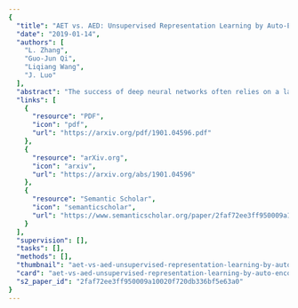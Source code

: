 ```yaml
---
{
  "title": "AET vs. AED: Unsupervised Representation Learning by Auto-Encoding Transformations Rather Than Data",
  "date": "2019-01-14",
  "authors": [
    "L. Zhang",
    "Guo-Jun Qi",
    "Liqiang Wang",
    "J. Luo"
  ],
  "abstract": "The success of deep neural networks often relies on a large amount of labeled examples, which can be difficult to obtain in many real scenarios. To address this challenge, unsupervised methods are strongly preferred for training neural networks without using any labeled data. In this paper, we present a novel paradigm of unsupervised representation learning by Auto-Encoding Transformation (AET) in contrast to the conventional Auto-Encoding Data (AED) approach. Given a randomly sampled transformation, AET seeks to predict it merely from the encoded features as accurately as possible at the output end. The idea is the following: as long as the unsupervised features successfully encode the essential information about the visual structures of original and transformed images, the transformation can be well predicted. We will show that this AET paradigm allows us to instantiate a large variety of transformations, from parameterized, to non-parameterized and GAN-induced ones. Our experiments show that AET greatly improves over existing unsupervised approaches, setting new state-of-the-art performances being greatly closer to the upper bounds by their fully supervised counterparts on CIFAR-10, ImageNet and Places datasets.",
  "links": [
    {
      "resource": "PDF",
      "icon": "pdf",
      "url": "https://arxiv.org/pdf/1901.04596.pdf"
    },
    {
      "resource": "arXiv.org",
      "icon": "arxiv",
      "url": "https://arxiv.org/abs/1901.04596"
    },
    {
      "resource": "Semantic Scholar",
      "icon": "semanticscholar",
      "url": "https://www.semanticscholar.org/paper/2faf72ee3ff950009a10020f720db336bf5e63a0"
    }
  ],
  "supervision": [],
  "tasks": [],
  "methods": [],
  "thumbnail": "aet-vs-aed-unsupervised-representation-learning-by-auto-encoding-transformations-rather-than-data-thumb.jpg",
  "card": "aet-vs-aed-unsupervised-representation-learning-by-auto-encoding-transformations-rather-than-data-card.jpg",
  "s2_paper_id": "2faf72ee3ff950009a10020f720db336bf5e63a0"
}
---
```



